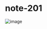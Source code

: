 # note-201
![image](https://www.bing.com/th?id=OIP.hqKND6YI4CgJCmXUiJ65_wHaN2&w=120&h=160&c=8&rs=1&qlt=90&pid=3.1&rm=2)